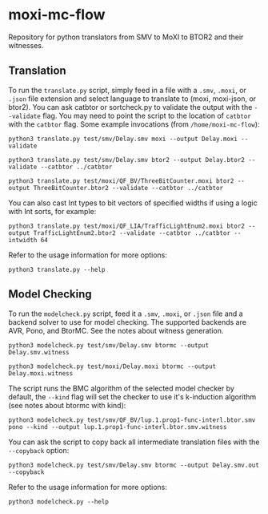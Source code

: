 # moxi-mc-flow

Repository for python translators from SMV to MoXI to BTOR2 and their witnesses. 

## Translation
To run the `translate.py` script, simply feed in a file with a `.smv`, `.moxi`,
or `.json` file extension and select language to translate to (moxi, moxi-json,
or btor2). You can ask catbtor or sortcheck.py to validate the output with the
`--validate` flag. You may need to point the script to the location of `catbtor`
with the `catbtor` flag. Some example invocations (from `/home/moxi-mc-flow`):

    python3 translate.py test/smv/Delay.smv moxi --output Delay.moxi --validate

    python3 translate.py test/smv/Delay.smv btor2 --output Delay.btor2 --validate --catbtor ../catbtor

    python3 translate.py test/moxi/QF_BV/ThreeBitCounter.moxi btor2 --output ThreeBitCounter.btor2 --validate --catbtor ../catbtor

You can also cast Int types to bit vectors of specified widths if using a logic
with Int sorts, for example:

    python3 translate.py test/moxi/QF_LIA/TrafficLightEnum2.moxi btor2 --output TrafficLightEnum2.btor2 --validate --catbtor ../catbtor --intwidth 64 

Refer to the usage information for more options:

    python3 translate.py --help

## Model Checking
To run the `modelcheck.py` script, feed it a `.smv`, `.moxi`, or `.json` file
and a backend solver to use for model checking. The supported backends are AVR,
Pono, and BtorMC. See the notes about witness generation.

    python3 modelcheck.py test/smv/Delay.smv btormc --output Delay.smv.witness

    python3 modelcheck.py test/moxi/Delay.moxi btormc --output Delay.moxi.witness

The script runs the BMC algorithm of the selected model checker by default, the
`--kind` flag will set the checker to use it's k-induction algorithm (see notes
about btormc with kind):

    python3 modelcheck.py test/smv/QF_BV/lup.1.prop1-func-interl.btor.smv pono --kind --output lup.1.prop1-func-interl.btor.smv.witness

You can ask the script to copy back all intermediate translation files with the
`--copyback` option:

    python3 modelcheck.py test/smv/Delay.smv btormc --output Delay.smv.out --copyback

Refer to the usage information for more options:

    python3 modelcheck.py --help
